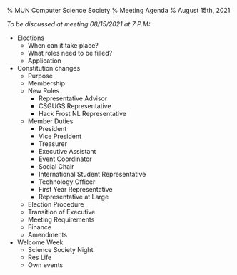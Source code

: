 % MUN Computer Science Society
% Meeting Agenda
% August 15th, 2021

*To be discussed at meeting 08/15/2021 at 7 P.M:*

* Elections
  * When can it take place?
  * What roles need to be filled?
  * Application
* Constitution changes
  * Purpose
  * Membership
  * New Roles
    * Representative Advisor
    * CSGUGS Representative
    * Hack Frost NL Representative
  * Member Duties
    * President
    * Vice President
    * Treasurer
    * Executive Assistant
    * Event Coordinator
    * Social Chair
    * International Student Representative
    * Technology Officer
    * First Year Representative
    * Representative at Large
  * Election Procedure
  * Transition of Executive
  * Meeting Requirements
  * Finance
  * Amendments
* Welcome Week
  * Science Society Night
  * Res Life
  * Own events